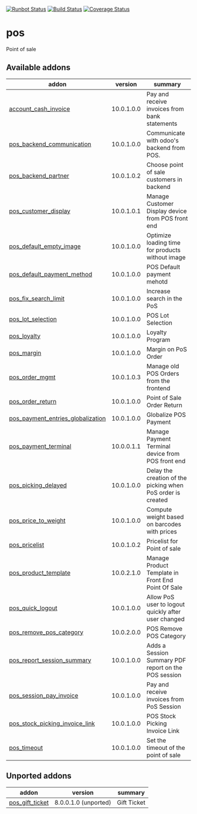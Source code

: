 [![Runbot Status](https://runbot.odoo-community.org/runbot/badge/flat/184/10.0.svg)](https://runbot.odoo-community.org/runbot/repo/github-com-oca-pos-184)
[![Build Status](https://travis-ci.org/OCA/pos.svg?branch=10.0)](https://travis-ci.org/OCA/pos)
[![Coverage Status](https://coveralls.io/repos/OCA/pos/badge.png?branch=10.0)](https://coveralls.io/r/OCA/pos?branch=10.0)

pos
===

Point of sale

[//]: # (addons)

Available addons
----------------
addon | version | summary
--- | --- | ---
[account_cash_invoice](account_cash_invoice/) | 10.0.1.0.0 | Pay and receive invoices from bank statements
[pos_backend_communication](pos_backend_communication/) | 10.0.1.0.0 | Communicate with odoo's backend from POS.
[pos_backend_partner](pos_backend_partner/) | 10.0.1.0.2 | Choose point of sale customers in backend
[pos_customer_display](pos_customer_display/) | 10.0.1.0.1 | Manage Customer Display device from POS front end
[pos_default_empty_image](pos_default_empty_image/) | 10.0.1.0.0 | Optimize loading time for products without image
[pos_default_payment_method](pos_default_payment_method/) | 10.0.1.0.0 | POS Default payment mehotd
[pos_fix_search_limit](pos_fix_search_limit/) | 10.0.1.0.0 | Increase search in the PoS
[pos_lot_selection](pos_lot_selection/) | 10.0.1.0.0 | POS Lot Selection
[pos_loyalty](pos_loyalty/) | 10.0.1.0.0 | Loyalty Program
[pos_margin](pos_margin/) | 10.0.1.0.0 | Margin on PoS Order
[pos_order_mgmt](pos_order_mgmt/) | 10.0.1.0.3 | Manage old POS Orders from the frontend
[pos_order_return](pos_order_return/) | 10.0.1.0.0 | Point of Sale Order Return
[pos_payment_entries_globalization](pos_payment_entries_globalization/) | 10.0.1.0.0 | Globalize POS Payment
[pos_payment_terminal](pos_payment_terminal/) | 10.0.0.1.1 | Manage Payment Terminal device from POS front end
[pos_picking_delayed](pos_picking_delayed/) | 10.0.1.0.0 | Delay the creation of the picking when PoS order is created
[pos_price_to_weight](pos_price_to_weight/) | 10.0.1.0.0 | Compute weight based on barcodes with prices
[pos_pricelist](pos_pricelist/) | 10.0.1.0.2 | Pricelist for Point of sale
[pos_product_template](pos_product_template/) | 10.0.2.1.0 | Manage Product Template in Front End Point Of Sale
[pos_quick_logout](pos_quick_logout/) | 10.0.1.0.0 | Allow PoS user to logout quickly after user changed
[pos_remove_pos_category](pos_remove_pos_category/) | 10.0.2.0.0 | POS Remove POS Category
[pos_report_session_summary](pos_report_session_summary/) | 10.0.1.0.0 | Adds a Session Summary PDF report on the POS session
[pos_session_pay_invoice](pos_session_pay_invoice/) | 10.0.1.0.0 | Pay and receive invoices from PoS Session
[pos_stock_picking_invoice_link](pos_stock_picking_invoice_link/) | 10.0.1.0.0 | POS Stock Picking Invoice Link
[pos_timeout](pos_timeout/) | 10.0.1.0.0 | Set the timeout of the point of sale


Unported addons
---------------
addon | version | summary
--- | --- | ---
[pos_gift_ticket](pos_gift_ticket/) | 8.0.0.1.0 (unported) | Gift Ticket

[//]: # (end addons)
